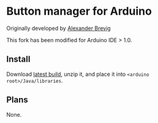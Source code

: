 # Button manager for Arduino

Originally developed by [Alexander Brevig](http://www.arduino.cc/playground/uploads/Code/Button.zip)

This fork has been modified for Arduino IDE > 1.0.

## Install
Download [latest build](https://github.com/UniTN-Mechatronics/Button/archive/master.zip), unzip it, and place it into `<arduino root>/Java/libraries`.

## Plans

None.

